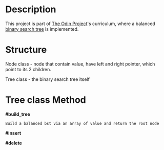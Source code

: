# Description
This project is part of [The Odin Project](https://www.theodinproject.com/lessons/ruby-binary-search-trees)'s curriculum, where a balanced [binary search tree](https://en.wikipedia.org/wiki/Binary_search_tree) is implemented.

# Structure
Node class - node that contain value, have left and right pointer, which point to its 2 children.

Tree class - the binary search tree itself

# Tree class Method
**#build_tree**

    Build a balanced bst via an array of value and return the root node
    
 **#insert**
 
 **#delete**
 
